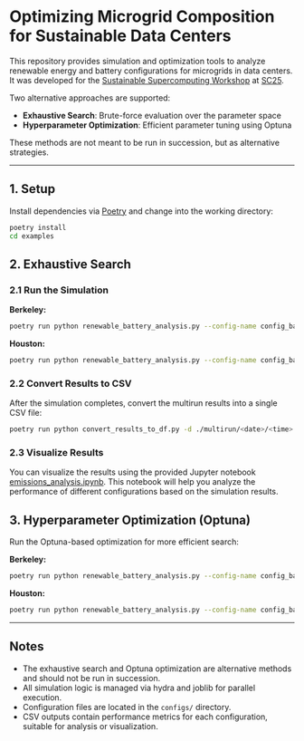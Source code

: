 # Optimizing Microgrid Composition for Sustainable Data Centers

This repository provides simulation and optimization tools to analyze renewable energy and battery configurations for microgrids in data centers. It was developed for the [Sustainable Supercomputing Workshop](https://sites.google.com/view/sc25/home) at [SC25](https://sc25.supercomputing.org/).

Two alternative approaches are supported:

- **Exhaustive Search**: Brute-force evaluation over the parameter space
- **Hyperparameter Optimization**: Efficient parameter tuning using Optuna

These methods are not meant to be run in succession, but as alternative strategies.

---

## 1. Setup

Install dependencies via [Poetry](https://python-poetry.org/) and change into the working directory:

```bash
poetry install
cd examples
```

## 2. Exhaustive Search
### 2.1 Run the Simulation

**Berkeley:**
```bash
poetry run python renewable_battery_analysis.py --config-name config_battery_analysis_sweep --multirun
```

**Houston:**
```bash
poetry run python renewable_battery_analysis.py --config-name config_battery_analysis_sweep_houston --multirun
```

### 2.2 Convert Results to CSV
After the simulation completes, convert the multirun results into a single CSV file:
```bash
poetry run python convert_results_to_df.py -d ./multirun/<date>/<time> -l berkley  # or houston
```

### 2.3 Visualize Results
You can visualize the results using the provided Jupyter notebook [emissions_analysis.ipynb](./examples/emissions_analysis.ipynb). This notebook will help you analyze the performance of different configurations based on the simulation results.

## 3. Hyperparameter Optimization (Optuna)
Run the Optuna-based optimization for more efficient search:

**Berkeley:**
```bash
poetry run python renewable_battery_analysis.py --config-name config_battery_analysis_sweep_optuna.yaml --multirun
```

**Houston:**
```bash
poetry run python renewable_battery_analysis.py --config-name config_battery_analysis_sweep_optuna_houston.yaml --multirun
```

---

## Notes
- The exhaustive search and Optuna optimization are alternative methods and should not be run in succession.
- All simulation logic is managed via hydra and joblib for parallel execution.
- Configuration files are located in the `configs/` directory.
- CSV outputs contain performance metrics for each configuration, suitable for analysis or visualization.